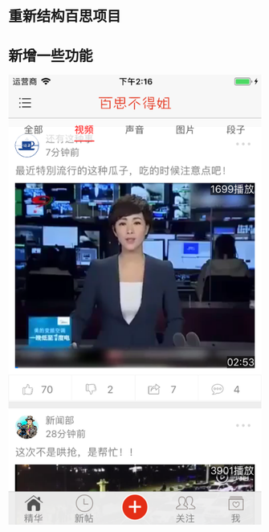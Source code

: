 # 重新结构百思项目
# 新增一些功能
![Image text](https://raw.githubusercontent.com/litingios/baisi/master/imageUrl/Simulator%20Screen%20Shot%20-%20iPhone%207%20-%202018-10-23%20at%2014.16.50.png)
